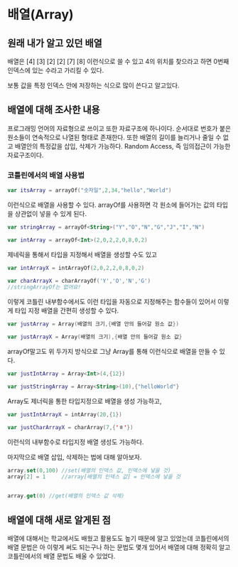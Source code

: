 # 배열(Array)

## 원래 내가 알고 있던 배열

배열은 [4] [3] [2] [2] [7] [8] 이런식으로 쓸 수 있고 4의 위치를 찾으라고 하면 0번째 인덱스에 있는 수라고 가리킬 수 있다.

보통 값을 특정 인덱스 안에 저장하는 식으로 많이 쓴다고 알고있다.

## 배열에 대해 조사한 내용

 프로그래밍 언어의 자료형으로 쓰이고 또한 자료구조에 하나이다. 순서대로 번호가 붙은 원소들이 연속적으로 나열된 형태로 존재한다. 또한 배열의 길이를 늘리거나 줄일 수 없고 배열안의 특정값을 삽입, 삭제가 가능하다. Random Access, 즉 임의접근이 가능한 자료구조이다.

### 코틀린에서의 배열 사용법

```kotlin
var itsArray = arrayOf("숫자일",2,34,"hello","World")
```

이런식으로 배열을 사용할 수 있다. arrayOf를 사용하면 각 원소에 들어가는 값의 타입을 상관없이 넣을 수 있게 된다.

```kotlin
var stringArray = arrayOf<String>("Y","O","N","G","J","I","N")

var intArray = arrayOf<Int>(2,0,2,2,0,8,0,2)
```

제네릭을 통해서 타입을 지정해서 배열을 생성할 수도 있고

```kotlin
var intArrayX = intArrayOf(2,0,2,2,0,8,0,2)

var charArrayX = charArrayOf('Y','O','N','G')
//stringArrayOf는 없어요!
```

이렇게 코틀린 내부함수에서도 이런 타입을 자동으로 지정해주는 함수들이 있어서 이렇게 타입 지정 배열을 간편히 생성할 수 있다.

```kotlin
var justArray = Array(배열의 크기,{배열 안의 들어갈 원소 값})

var justArrayX = Array(배열의 크기),{배열 안의 들어갈 원소 값}
```

arrayOf말고도 위 두가지 방식으로 그냥 Array를 통해 이런식으로 배열을 만들 수 있다. 

```kotlin
var justIntArray = Array<Int>(4,{12})

var justStringArray = Array<String>(10),{"helloWorld"}
```

Array도 제너릭을 통한 타입지정으로 배열을 생성 가능하고,

```kotlin
var justIntArrayX = intArray(20,{1})

var justCharArrayX = charArray(7,{'ㅎ'})
```

이런식의 내부함수로 타입지정 배열 생성도 가능하다.



마지막으로 배열 삽입, 삭제하는 법에 대해 알아보자.

```kotlin
array.set(0,100) //set(배열의 인덱스 값, 인덱스에 넣을 것)
array[2] = 1     //array[배열의 인덱스 값] = 인덱스에 넣을 것


array.get(0) //get(배열의 인덱스 값 삭제)
```



## 배열에 대해 새로 알게된 점

배열에 대해서는 학교에서도 배웠고 활용도도 높기 때문에 알고 있었는데 코틀린에서의 배열 문법은 아 이렇게 써도 되는구나 하는 문법도 몇개 있어서 배열에 대해 정확히 알고 코틀린에서의 배열 문법도 배울 수 있었다.


